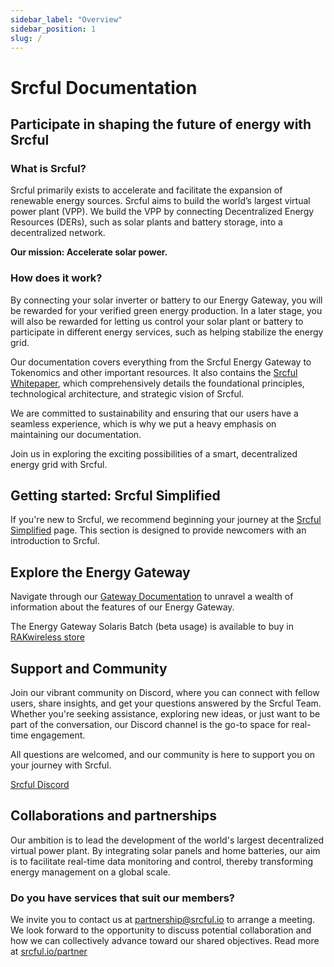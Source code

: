 ```yaml
---
sidebar_label: "Overview"
sidebar_position: 1
slug: /
---
```


# Srcful Documentation

## Participate in shaping the future of energy with Srcful

### What is Srcful? 
Srcful primarily exists to accelerate and facilitate the expansion of renewable energy sources. Srcful aims to build the world’s largest virtual power plant (VPP). We build the VPP by connecting Decentralized Energy Resources (DERs), such as solar plants and battery storage, into a decentralized network.

**Our mission: Accelerate solar power.**

### How does it work?
By connecting your solar inverter or battery to our Energy Gateway, you will be rewarded for your verified green energy production. In a later stage, you will also be rewarded for letting us control your solar plant or battery to participate in different energy services, such as helping stabilize the energy grid.

Our documentation covers everything from the Srcful Energy Gateway to Tokenomics and other important resources. It also contains the [Srcful Whitepaper](/whitepaper/), which comprehensively details the foundational principles, technological architecture, and strategic vision of Srcful.<br />

We are committed to sustainability and ensuring that our users have a seamless experience, which is why we put a heavy emphasis on maintaining our documentation.

Join us in exploring the exciting possibilities of a smart, decentralized energy grid with Srcful.

## Getting started: Srcful Simplified

If you're new to Srcful, we recommend beginning your journey at the [Srcful Simplified](/simplified/) page. This section is designed to provide newcomers with an introduction to Srcful.

## Explore the Energy Gateway

Navigate through our [Gateway Documentation](/energy-gateway/) to unravel a wealth of information about the features of our Energy Gateway.<br />

The Energy Gateway Solaris Batch (beta usage) is available to buy in [RAKwireless store](https://store.rakwireless.com/products/srcful-energy-gateway/) 

## Support and Community

Join our vibrant community on Discord, where you can connect with fellow users, share insights, and get your questions answered by the Srcful Team. Whether you're seeking assistance, exploring new ideas, or just want to be part of the conversation, our Discord channel is the go-to space for real-time engagement.

All questions are welcomed, and our community is here to support you on your journey with Srcful.

<a class="button button--primary" href="https://discord.gg/srcful">Srcful Discord</a>

## Collaborations and partnerships

Our ambition is to lead the development of the world's largest decentralized virtual power plant. By integrating solar panels and home batteries, our aim is to facilitate real-time data monitoring and control, thereby transforming energy management on a global scale.

### Do you have services that suit our members?

We invite you to contact us at partnership@srcful.io to arrange a meeting. We look forward to the opportunity to discuss potential collaboration and how we can collectively advance toward our shared objectives. Read more at [srcful.io/partner](https://srcful.io/partner)

<!-- New to Srcful?
Start out at ["Srcful Simplified"](/simplified/). After that, you are ready to read our [whitepaper](/whitepaper/) which will make you learn more about the innovative technology behind Srcful and the possibilities of renewable energy!

We are committed to sustainability and ensuring that our users have a seamless experience, which is why we provide detailed troubleshooting and FAQs to address any issues that may arise.

Join us in exploring the exciting possibilities of a smart, decentralized grid with Srcful. -->

<!-- <a class="button button--primary" href="https://forms.gle/nAdpEi4oCuNeBHto9">Sign up on our Notice of Interest</a> -->

